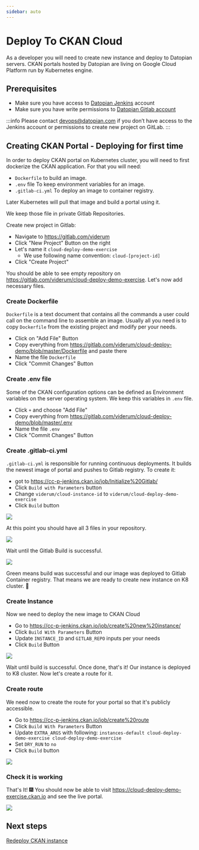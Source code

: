 ```yaml
---
sidebar: auto
---
```


# Deploy To CKAN Cloud

As a developer you will need to create new instance and deploy to Datopian servers. CKAN portals hosted by Datopian are living on Google Cloud Platform run by Kubernetes engine.

## Prerequisites

- Make sure you have access to [Datopian Jenkins](https://cc-p-jenkins.ckan.io/) account
- Make sure you have write permissions to [Datopian Gitlab account](https://gitlab.com/viderum)

:::info
Please contact devops@datopian.com if you don’t have access to the Jenkins account or permissions to create new project on GitLab.
:::

## Creating CKAN Portal - Deploying for first time

In order to deploy CKAN portal on Kubernetes cluster, you will need to first dockerize the CKAN application. For that you will need:

- `Dockerfile` to build an image.
- `.env` file To keep environment variables for an image.
- `.gitlab-ci.yml` To deploy an image to container registry.

Later Kubernetes will pull that image and build a portal using it.

We keep those file in private Gitlab Repositories.

Create new project in Gitlab:

- Navigate to https://gitlab.com/viderum
- Click "New Project" Button on the right
- Let's name it `cloud-deploy-demo-exercise`
  - We use following name convention: `cloud-[project-id]`
- Click "Create Project"

You should be able to see empty repository on https://gitlab.com/viderum/cloud-deploy-demo-exercise. Let's now add necessary files.

### Create Dockerfile

`Dockerfile` is a text document that contains all the commands a user could call on the command line to assemble an image. Usually all you need is to copy `Dockerfile` from the existing project and modify per your needs.

- Click on "Add File" Button
- Copy everything from https://gitlab.com/viderum/cloud-deploy-demo/blob/master/Dockerfile and paste there
- Name the file `Dockerfile`
- Click "Commit Changes" Button

### Create .env file

Some of the CKAN configuration options can be defined as Environment variables on the server operating system. We keep this variables in `.env` file.

- Click `+` and choose "Add File"
- Copy everything from https://gitlab.com/viderum/cloud-deploy-demo/blob/master/.env
- Name the file `.env`
- Click "Commit Changes" Button

### Create .gitlab-ci.yml

`.gitlab-ci.yml` is responsible for running continuous deployments. It builds the newest image of portal and pushes to Gitlab registry. To create it:

- got to https://cc-p-jenkins.ckan.io/job/Initialize%20Gitlab/
- Click `Build with Parameters` button
- Change `viderum/cloud-instance-id` to `viderum/cloud-deploy-demo-exercise`
- Click `Build` button

![](https://i.imgur.com/9xGKXOd.png)

At this point you should have all 3 files in your repository.

![](https://i.imgur.com/15leOnP.png)

Wait until the Gitlab Build is successful.

![](https://i.imgur.com/cVopL51.png)

Green means build was successful and our image was deployed to Gitlab Container registry. That means we are ready to create new instance on K8 cluster. :rocket:

### Create Instance

Now we need to deploy the new image to CKAN Cloud

- Go to https://cc-p-jenkins.ckan.io/job/create%20new%20instance/
- Click `Build With Parameters` Button
- Update `INSTANCE_ID` and `GITLAB_REPO` inputs per your needs
- Click `Build` Button

![](https://i.imgur.com/0Dwzvct.png)

Wait until build is successful. Once done, that's it! Our instance is deployed to K8 cluster. Now let's create a route for it.

### Create route

We need now to create the route for your portal so that it's publicly accessible.

- Go to https://cc-p-jenkins.ckan.io/job/create%20route
- Click `Build With Parameters` Button
- Update `EXTRA_ARGS` with following: `instances-default cloud-deploy-demo-exercise cloud-deploy-demo-exercise`
- Set `DRY_RUN` to `no`
- Click `Build` button

![](https://i.imgur.com/lZWoB4Q.png)

### Check it is working

That's It! :fireworks: You should now be able to visit https://cloud-deploy-demo-exercise.ckan.io and see the live portal.

![](https://i.imgur.com/qk8j15Z.png)

## Next steps

[Redeploy CKAN instance](/deploy/redeploy)
